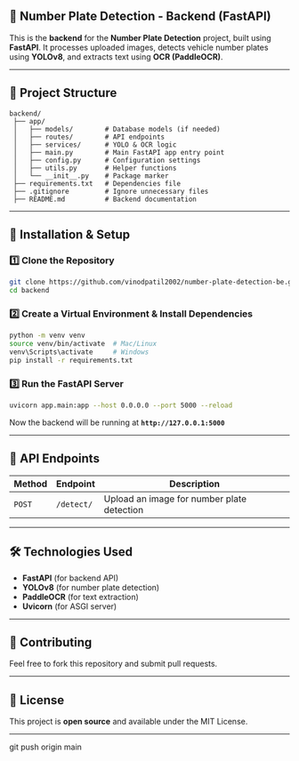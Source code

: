 
## 🚀 Number Plate Detection - Backend (FastAPI)  
This is the **backend** for the **Number Plate Detection** project, built using **FastAPI**. It processes uploaded images, detects vehicle number plates using **YOLOv8**, and extracts text using **OCR (PaddleOCR)**.  

---

## 📂 Project Structure  

```
backend/
 ├── app/
 │   ├── models/        # Database models (if needed)
 │   ├── routes/        # API endpoints
 │   ├── services/      # YOLO & OCR logic
 │   ├── main.py        # Main FastAPI app entry point
 │   ├── config.py      # Configuration settings
 │   ├── utils.py       # Helper functions
 │   └── __init__.py    # Package marker
 ├── requirements.txt   # Dependencies file
 ├── .gitignore         # Ignore unnecessary files
 ├── README.md          # Backend documentation
```

---

## 🔧 Installation & Setup  

### 1️⃣ Clone the Repository  
```sh
git clone https://github.com/vinodpatil2002/number-plate-detection-be.git
cd backend
```

### 2️⃣ Create a Virtual Environment & Install Dependencies  
```sh
python -m venv venv
source venv/bin/activate  # Mac/Linux
venv\Scripts\activate     # Windows
pip install -r requirements.txt
```

### 3️⃣ Run the FastAPI Server  
```sh
uvicorn app.main:app --host 0.0.0.0 --port 5000 --reload
```
Now the backend will be running at **`http://127.0.0.1:5000`**  

---

## 📡 API Endpoints  

| Method | Endpoint | Description |
|--------|---------|-------------|
| `POST` | `/detect/` | Upload an image for number plate detection |

---

## 🛠 Technologies Used  
- **FastAPI** (for backend API)  
- **YOLOv8** (for number plate detection)  
- **PaddleOCR** (for text extraction)  
- **Uvicorn** (for ASGI server)  

---

## 🤝 Contributing  
Feel free to fork this repository and submit pull requests.  

---

## 🛑 License  
This project is **open source** and available under the MIT License.  

---

git push origin main
```


